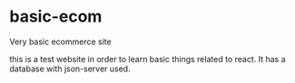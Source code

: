 # basic-ecom

Very basic ecommerce site

this is a test website in order to learn basic things related to react.
It has a database with json-server used.
